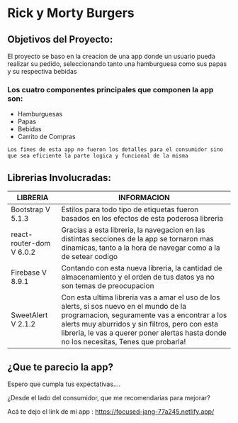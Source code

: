 # Rick y Morty Burgers



## Objetivos del Proyecto:

El proyecto se baso en la creacion de una app donde un usuario pueda realizar su pedido, seleccionando tanto una hamburguesa como sus papas y su respectiva bebidas

### Los cuatro componentes principales que componen la app son:

- Hamburguesas
- Papas
- Bebidas
- Carrito de Compras


```
Los fines de esta app no fueron los detalles para el consumidor sino que sea eficiente la parte logica y funcional de la misma
```

## Librerias Involucradas:

| LIBRERIA | INFORMACION |
| ------ | ------ |
| Bootstrap V 5.1.3 | Estilos para todo tipo de etiquetas fueron basados en los efectos de esta poderosa libreria |
| react-router-dom V 6.0.2| Gracias a esta libreria, la navegacion en las distintas secciones de la app se tornaron mas dinamicas, tanto a la hora de navegar como a la de setear codigo |
| Firebase V 8.9.1| Contando con esta nueva libreria, la cantidad de almacenamiento y el orden de tus datos ya no son temas de preocupacion|
| SweetAlert V 2.1.2| Con esta ultima libreria vas a amar el uso de los alerts, si sos nuevo en el mundo de la programacion, seguramente vas a encontrar a los alerts muy aburridos y sin filtros, pero con esta libreria, le vas a querer poner alertas hasta donde no los necesitas, Tenes que probarla! |


## ¿Que te parecio la app?

Espero que cumpla tus expectativas....

¿Desde el lado del consumidor, que me recomendarias para mejorar?

Acá te dejo el link de mi app :  https://focused-jang-77a245.netlify.app/
